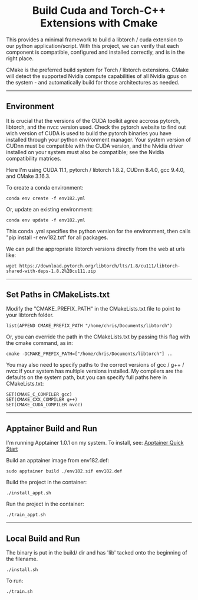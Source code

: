 <h1 align="center" style="margin-top: 0px;">Build Cuda and Torch-C++ Extensions with Cmake</h1>

This provides a minimal framework to build a libtorch / cuda extension to our python application/script. With this project, we can verify that each component is compatible, configured and installed correctly, and is in the right place.

CMake is the preferred build system for Torch / libtorch extensions. CMake will detect the supported Nvidia compute capabilities of all Nvidia gpus on the system - and automatically build for those architectures as needed.

---


## Environment

It is crucial that the versions of the CUDA toolkit agree accross pytorch, libtorch, and the nvcc version used. Check the pytorch website to find out wich version of CUDA is used to build the pytorch binaries you have installed through your python environment manager. Your system version of CUDnn must be compatible with the CUDA version, and the Nvidia driver installed on your system must also be compatible; see the Nvidia compatibility matrices.

Here I'm using CUDA 11.1, pytorch / libtorch 1.8.2, CUDnn 8.4.0, gcc 9.4.0, and CMake 3.16.3.

To create a conda environment:

    conda env create -f env182.yml

Or, update an existing environment:

    conda env update -f env182.yml

This conda .yml specifies the python version for the environment, then calls "pip install -r env182.txt" for all packages.

We can pull the appropriate libtorch versions directly from the web at urls like:

    wget https://download.pytorch.org/libtorch/lts/1.8/cu111/libtorch-shared-with-deps-1.8.2%2Bcu111.zip

---


## Set Paths in CMakeLists.txt
Modify the "CMAKE_PREFIX_PATH" in the CMakeLists.txt file to point to your libtorch folder.

    list(APPEND CMAKE_PREFIX_PATH "/home/chris/Documents/libtorch")

Or, you can override the path in the CMakeLists.txt by passing this flag with the cmake command, as in:

    cmake -DCMAKE_PREFIX_PATH=["/home/chris/Documents/libtorch"] ..

You may also need to specify paths to the correct versions of gcc / g++ / nvcc if your system has multiple versions installed. My compilers are the defaults on the system path, but you can specify full paths here in CMakeLists.txt:

    SET(CMAKE_C_COMPILER gcc)
    SET(CMAKE_CXX_COMPILER g++)
    SET(CMAKE_CUDA_COMPILER nvcc)

---


## Apptainer Build and Run

I'm running Apptainer 1.0.1 on my system. To install, see: [Apptainer Quick Start](https://apptainer.org/docs/user/main/quick_start.html)

Build an apptainer image from env182.def:

    sudo apptainer build ./env182.sif env182.def

Build the project in the container:

    ./install_appt.sh

Run the project in the container: 

    ./train_appt.sh

---


## Local Build and Run
    
The binary is put in the build/ dir and has 'lib' tacked onto the beginning of the filename.

    ./install.sh

To run:

    ./train.sh







